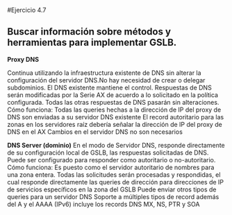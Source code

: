 #Ejercicio 4.7
## Buscar información sobre métodos y herramientas para implementar GSLB.
 
**Proxy DNS**

Continua utilizando la infraestructura existente de DNS sin alterar la configuración del servidor DNS.No hay necesidad de crear o delegar subdominios. El DNS existente mantiene el control. Respuestas de DNS serán modificadas por la Serie AX de acuerdo a lo solicitado en la política configurada. Todas las otras respuestas de DNS pasarán sin alteraciones.
Cómo funciona: Todas las queries hechas a la dirección de IP del proxy de DNS son enviadas a su servidor DNS existente
        El record autoritario para las zonas en los servidores raíz debería señalar la dirección de IP del proxy de DNS en el AX
        Cambios en el servidor DNS no son necesarios

**DNS Server (dominio)**
En el modo de Servidor DNS, responde directamente de su configuración local de GSLB, las respuestas solicitadas de DNS. Puede ser configurado para responder como autoritario o no-autoritario. Cómo funciona: Es puesto como el servidor autoritario de nombres para una zona entera.
        Todas las solicitudes serán procesadas y respondidas, el cual responde directamente las queries de dirección para direcciones de IP de servicios específicos en la zona del GSLB
        Puede enviar otros tipos de queries para un servidor DNS
        Soporte a múltiples tipos de record además del A y el AAAA (IPv6) incluye los records DNS MX, NS, PTR y SOA


